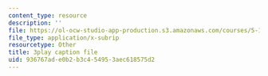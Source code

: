 ```yaml
---
content_type: resource
description: ''
file: https://ol-ocw-studio-app-production.s3.amazonaws.com/courses/5-112-principles-of-chemical-science-fall-2005/936767ade0b2b3c454953aec618575d2_hG8KdheMUeo.srt
file_type: application/x-subrip
resourcetype: Other
title: 3play caption file
uid: 936767ad-e0b2-b3c4-5495-3aec618575d2
---
```

